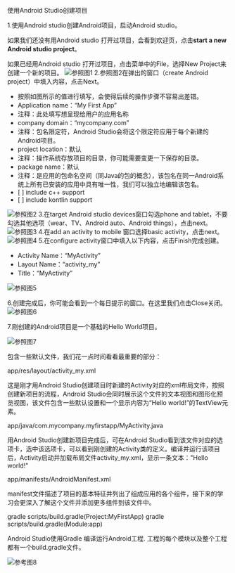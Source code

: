 使用Android Studio创建项目

1.使用Android studio创建Android项目，启动Android studio。

如果我们还没有用Android studio 打开过项目，会看到欢迎页，点击**start a new Android studio project**。

如果已经用Android studio 打开过项目，点击菜单中的File，选择New Project来创建一个新的项目。
![参照图1](./img/0001.png)
2.参照图2在弹出的窗口（create Android project）中填入内容，点击Next。
-	按照如图所示的值进行填写，会使得后续的操作步骤不容易出差错。
-	Application name：“My First App”
-	注释：此处填写想呈现给用户的应用名称
-	company domain：“mycompany.com”
-	注释：包名限定符，Android Studio会将这个限定符应用于每个新建的Android项目。
-	project location：默认
-	注释：操作系统存放项目的目录，你可能需要变更一下保存的目录。
-	package name：默认
-	注释：是应用的包命名空间（同Java的包的概念），该包名在同一Android系统上所有已安装的应用中具有唯一性，我们可以独立地编辑该包名。
-    [ ] include c++ support
-    [ ] include kontlin support

![参照图2](./img/0002.png)
3.在target Android studio devices窗口勾选phone and tablet，不要勾选其他选项（wear、TV、Android auto、Android things），点击next。
![参照图3](./img/0003.png)
4.在add an activity to mobile 窗口选择basic activity，点击next。
![参照图4](./img/0004.png)
5.在configure activity窗口中填入以下内容，点击Finish完成创建。
-	Activity Name：“MyActivity”
-	Layout Name：“activity_my”
-	Title：“MyActivity”

![参照图5](./img/0005.png)

6.创建完成后，你可能会看到一个每日提示的窗口。在这里我们点击Close关闭。
![参照图6](./img/0006.png)

7.刚创建的Android项目是一个基础的Hello World项目。

![参照图7](./img/0007.png)

包含一些默认文件，我们花一点时间看看最重要的部分：

app/res/layout/activity_my.xml

这是刚才用Android Studio创建项目时新建的Activity对应的xml布局文件，按照创建新项目的流程，Android Studio会同时展示这个文件的文本视图和图形化预览视图，该文件包含一些默认设置和一个显示内容为“Hello world!”的TextView元素。

app/java/com.mycompany.myfirstapp/MyActivity.java

用Android Studio创建新项目完成后，可在Android Studio看到该文件对应的选项卡，选中该选项卡，可以看到刚创建的Activity类的定义。编译并运行该项目后，Activity启动并加载布局文件activity_my.xml，显示一条文本："Hello world!"

app/manifests/AndroidManifest.xml

manifest文件描述了项目的基本特征并列出了组成应用的各个组件，接下来的学习会更深入了解这个文件并添加更多组件到该文件中。

gradle scripts/build.gradle(Project:MyFirstApp)
gradle scripts/build.gradle(Module:app)

Android Studio使用Gradle 编译运行Android工程. 工程的每个模块以及整个工程都有一个build.gradle文件。

![参考图8](./img/0008.png)
